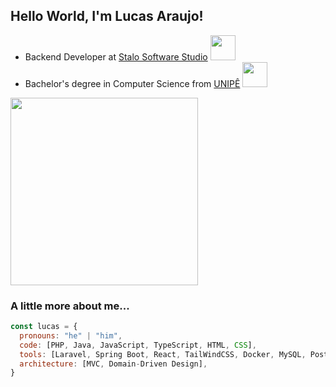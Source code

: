 ## Hello World, I'm Lucas Araujo!
- Backend Developer at [Stalo Software Studio](https://stalo.digital/) <img src="https://media.tenor.com/y2JXkY1pXkwAAAAM/cat-computer.gif" width="40">
- Bachelor's degree in Computer Science from [UNIPÊ](https://www.unipe.edu.br/) <img src="https://www.shutterstock.com/image-photo/cute-white-cat-graduates-hat-600nw-2166454931.jpg" width="40">

<div>
  <img aling="center" height="300em" src="https://giffiles.alphacoders.com/190/190634.gif"/>
</div>

### A little more about me...

```javascript
const lucas = {
  pronouns: "he" | "him",
  code: [PHP, Java, JavaScript, TypeScript, HTML, CSS],
  tools: [Laravel, Spring Boot, React, TailWindCSS, Docker, MySQL, PostgreSQL],
  architecture: [MVC, Domain-Driven Design],
}
```

##
